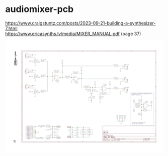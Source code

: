 # audiomixer-pcb  
https://www.craigstuntz.com/posts/2023-09-21-building-a-synthesizer-7.html  
https://www.ericasynths.lv/media/MIXER_MANUAL.pdf (page 37)  

<img src="mixer-circuit.jpg">